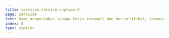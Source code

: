 ```yaml
---
title: services-service-caption-3
page: services
text: Kami menyediakan tenaga kerja terampil dan bersertifikat, termasuk teknisi listrik dan operator, untuk mendukung operasional serta pemeliharaan sistem kelistrikan di berbagai sektor bisnis dan industri. SDM kami memiliki kompetensi sesuai kebutuhan era Industri 4.0.
index: 8
type: caption
---
```

